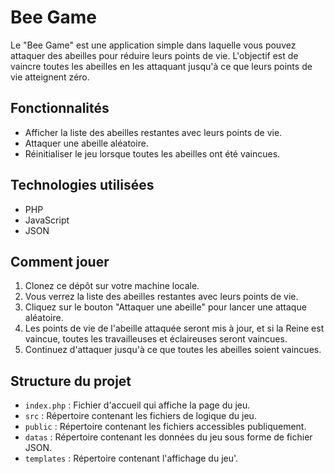 # Bee Game

Le "Bee Game" est une application simple dans laquelle vous pouvez attaquer des abeilles pour réduire leurs points de vie. L'objectif est de vaincre toutes les abeilles en les attaquant jusqu'à ce que leurs points de vie atteignent zéro.

## Fonctionnalités

- Afficher la liste des abeilles restantes avec leurs points de vie.
- Attaquer une abeille aléatoire.
- Réinitialiser le jeu lorsque toutes les abeilles ont été vaincues.

## Technologies utilisées

- PHP
- JavaScript
- JSON

## Comment jouer

1. Clonez ce dépôt sur votre machine locale.
2. Vous verrez la liste des abeilles restantes avec leurs points de vie.
3. Cliquez sur le bouton "Attaquer une abeille" pour lancer une attaque aléatoire.
4. Les points de vie de l'abeille attaquée seront mis à jour, et si la Reine est vaincue, toutes les travailleuses et éclaireuses seront vaincues.
5. Continuez d'attaquer jusqu'à ce que toutes les abeilles soient vaincues.

## Structure du projet

- `index.php` : Fichier d'accueil qui affiche la page du jeu.
- `src` : Répertoire contenant les fichiers de logique du jeu.
- `public` : Répertoire contenant les fichiers accessibles publiquement.
- `datas` : Répertoire contenant les données du jeu sous forme de fichier JSON.
- `templates` : Répertoire contenant l'affichage du jeu'.


